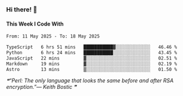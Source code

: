 ### Hi there! 👋

#### This Week I Code With
<!--START_SECTION:waka-->

```txt
From: 11 May 2025 - To: 18 May 2025

TypeScript   6 hrs 51 mins   ███████████▓░░░░░░░░░░░░░   46.46 %
Python       6 hrs 24 mins   ███████████░░░░░░░░░░░░░░   43.45 %
JavaScript   22 mins         ▓░░░░░░░░░░░░░░░░░░░░░░░░   02.51 %
Markdown     19 mins         ▓░░░░░░░░░░░░░░░░░░░░░░░░   02.19 %
Astro        13 mins         ▒░░░░░░░░░░░░░░░░░░░░░░░░   01.50 %
```

<!--END_SECTION:waka-->

<!--STARTS_HERE_QUOTE_README-->
<i>❝“Perl: The only language that looks the same before and after RSA encryption.”— Keith Bostic   ❞</i>
<!--ENDS_HERE_QUOTE_README-->
